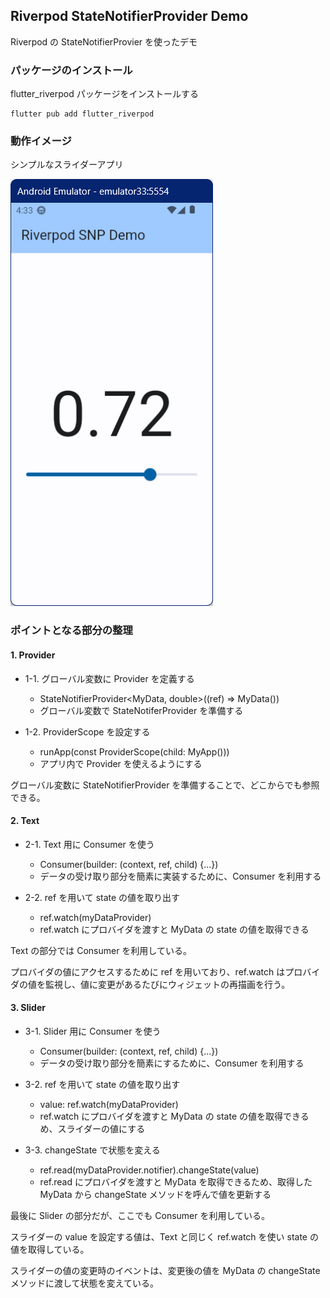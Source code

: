 ## Riverpod StateNotifierProvider Demo

Riverpod の StateNotifierProvier を使ったデモ

### パッケージのインストール

flutter_riverpod パッケージをインストールする

``` console
flutter pub add flutter_riverpod
```

### 動作イメージ

シンプルなスライダーアプリ

![シンプルなスライダーアプリ](./images/app_screen_capture.png)

### ポイントとなる部分の整理

#### 1. Provider

- 1-1. グローバル変数に Provider を定義する

  - StateNotifierProvider<MyData, double>((ref) => MyData())
  - グローバル変数で StateNotiferProvider を準備する

- 1-2. ProviderScope を設定する

  - runApp(const ProviderScope(child: MyApp()))
  - アプリ内で Provider を使えるようにする

グローバル変数に StateNotifierProvider を準備することで、どこからでも参照できる。

#### 2. Text

- 2-1. Text 用に Consumer を使う

  - Consumer(builder: (context, ref, child) {...})
  - データの受け取り部分を簡素に実装するために、Consumer を利用する

- 2-2. ref を用いて state の値を取り出す

  - ref.watch(myDataProvider)
  - ref.watch にプロバイダを渡すと MyData の state の値を取得できる

Text の部分では Consumer を利用している。

プロバイダの値にアクセスするために ref を用いており、ref.watch はプロバイダの値を監視し、値に変更があるたびにウィジェットの再描画を行う。

#### 3. Slider

- 3-1. Slider 用に Consumer を使う

  - Consumer(builder: (context, ref, child) {...})
  - データの受け取り部分を簡素にするために、Consumer を利用する

- 3-2. ref を用いて state の値を取り出す

  - value: ref.watch(myDataProvider)
  - ref.watch にプロバイダを渡すと MyData の state の値を取得できるめ、スライダーの値にする

- 3-3. changeState で状態を変える

  - ref.read(myDataProvider.notifier).changeState(value)
  - ref.read にプロバイダを渡すと MyData を取得できるため、取得した MyData から changeState メソッドを呼んで値を更新する

最後に Slider の部分だが、ここでも Consumer を利用している。

スライダーの value を設定する値は、Text と同じく ref.watch を使い state の値を取得している。

スライダーの値の変更時のイベントは、変更後の値を MyData の changeState メソッドに渡して状態を変えている。
